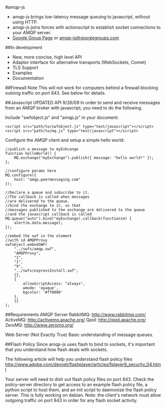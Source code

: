 #amqp-js

* amqp-js brings low-latency message queuing to javascript, without using HTTP.
* amqp-js joins forces with actionscript to establish socket connections to your AMQP server.
* [Google Group Page](http://groups.google.com/group/amqp-js) or amqp-js@googlegroups.com

##In development
* New, more concise, high level API
* Adaptor interface for alternative transports (WebSockets, Comet)
* TLS Support
* Examples
* Documentation

##Firewall Note
This will not work for computers behind a firewall blocking outoing traffic on port 843.  See below for details.

##Javascript UPDATED API 9/26/09
In order to send and receive messages from an AMQP broker with javascript,
you need to do the following.

Include "swfobject.js" and "amqp.js" in your document:

	<script src="path/to/swfobject.js" type="text/javascript"></script>
	<script src="path/to/mq.js" type="text/javascript"></script>

Configure the AMQP client and setup a simple hello world:

	//publish a message to myExhcange
	function helloWorld() {
		MQ.exchange("myExchange").publish({ message: "hello world!" });
	};

	//configure params here
	MQ.configure({
		host: "amqp.peermessaging.com"
	});

	//Declare a queue and subscribe to it.
	//The callback is called when messages
	//are delivered to the queue.
	//bind the exchange to it, so that
	//messages published to the exchange are delivered to the queue
	//and the javascript callback is called
	MQ.queue("auto").bind("myExchange).callback(function(m) {
		alert(m.data.message);
	});

	//embed the swf in the element
	//with id AMQPProxy
	swfobject.embedSWF(
		"../swfs/amqp.swf",
		"AMQPProxy",
		"1",
		"1",
		"9",
		"../swfs/expressInstall.swf",
		{},
		{
			allowScriptAccess: "always",
			wmode: 'opaque',
			bgcolor: '#ff0000'
		},
		{}
	);

##Requirements
AMQP Server
	RabbitMQ: http://www.rabbitmq.com/
	ActiveMQ: http://activemq.apache.org/
	Qpid: http://qpid.apache.org/
	ZeroMQ: http://www.zeromq.org/

Web Server (Not Exactly True)
Basic understanding of message queues.


##Flash Policy
Since amqp-js uses flash to bind to sockets, it's important that you understand how flash deals with sockets.

The following article will help you understand flash policy files
http://www.adobe.com/devnet/flashplayer/articles/fplayer9_security_04.html

Your server will need to dish out flash policy files on port 843.  Check the policy-server
directory to get access to an example flash policy file, a python script to host them,
and an init script to daemonize the flash policy server.  This is fully working on debian.
Note:  the client's network must allow outgoing traffic on port 843 in order for any flash
socket activity.

